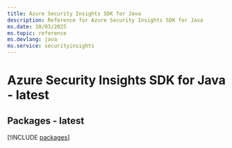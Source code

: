 ```yaml
---
title: Azure Security Insights SDK for Java
description: Reference for Azure Security Insights SDK for Java
ms.date: 10/03/2025
ms.topic: reference
ms.devlang: java
ms.service: securityinsights
---
```

# Azure Security Insights SDK for Java - latest
## Packages - latest
[!INCLUDE [packages](security-insights-index.md)]